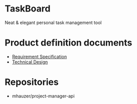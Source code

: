 # TaskBoard

Neat & elegant personal task management tool

# Product definition documents

* [Requirement Specification](requirements/index.md)
* [Technical Design](design/technical.md)

# Repositories

* mhauzer/project-manager-api

